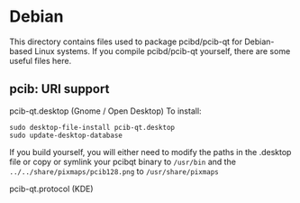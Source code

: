 
Debian
====================
This directory contains files used to package pcibd/pcib-qt
for Debian-based Linux systems. If you compile pcibd/pcib-qt yourself, there are some useful files here.

## pcib: URI support ##


pcib-qt.desktop  (Gnome / Open Desktop)
To install:

	sudo desktop-file-install pcib-qt.desktop
	sudo update-desktop-database

If you build yourself, you will either need to modify the paths in
the .desktop file or copy or symlink your pcibqt binary to `/usr/bin`
and the `../../share/pixmaps/pcib128.png` to `/usr/share/pixmaps`

pcib-qt.protocol (KDE)

